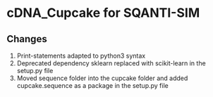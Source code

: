 # cDNA_Cupcake for SQANTI-SIM

## Changes

1. Print-statements adapted to python3 syntax
2. Deprecated dependency sklearn replaced with scikit-learn in the setup.py file
3. Moved sequence folder into the cupcake folder and added cupcake.sequence as a package in the setup.py file

